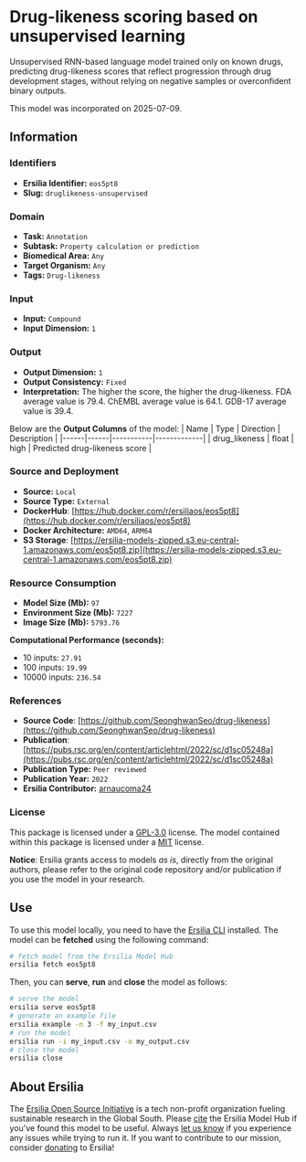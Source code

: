 # Drug-likeness scoring based on unsupervised learning

Unsupervised RNN-based language model trained only on known drugs, predicting drug-likeness scores that reflect progression through drug development stages, without relying on negative samples or overconfident binary outputs.

This model was incorporated on 2025-07-09.


## Information
### Identifiers
- **Ersilia Identifier:** `eos5pt8`
- **Slug:** `druglikeness-unsupervised`

### Domain
- **Task:** `Annotation`
- **Subtask:** `Property calculation or prediction`
- **Biomedical Area:** `Any`
- **Target Organism:** `Any`
- **Tags:** `Drug-likeness`

### Input
- **Input:** `Compound`
- **Input Dimension:** `1`

### Output
- **Output Dimension:** `1`
- **Output Consistency:** `Fixed`
- **Interpretation:** The higher the score, the higher the drug-likeness. FDA average value is 79.4. ChEMBL average value is 64.1. GDB-17 average value is 39.4.

Below are the **Output Columns** of the model:
| Name | Type | Direction | Description |
|------|------|-----------|-------------|
| drug_likeness | float | high | Predicted drug-likeness score |


### Source and Deployment
- **Source:** `Local`
- **Source Type:** `External`
- **DockerHub**: [https://hub.docker.com/r/ersiliaos/eos5pt8](https://hub.docker.com/r/ersiliaos/eos5pt8)
- **Docker Architecture:** `AMD64`, `ARM64`
- **S3 Storage**: [https://ersilia-models-zipped.s3.eu-central-1.amazonaws.com/eos5pt8.zip](https://ersilia-models-zipped.s3.eu-central-1.amazonaws.com/eos5pt8.zip)

### Resource Consumption
- **Model Size (Mb):** `97`
- **Environment Size (Mb):** `7227`
- **Image Size (Mb):** `5793.76`

**Computational Performance (seconds):**
- 10 inputs: `27.91`
- 100 inputs: `19.99`
- 10000 inputs: `236.54`

### References
- **Source Code**: [https://github.com/SeonghwanSeo/drug-likeness](https://github.com/SeonghwanSeo/drug-likeness)
- **Publication**: [https://pubs.rsc.org/en/content/articlehtml/2022/sc/d1sc05248a](https://pubs.rsc.org/en/content/articlehtml/2022/sc/d1sc05248a)
- **Publication Type:** `Peer reviewed`
- **Publication Year:** `2022`
- **Ersilia Contributor:** [arnaucoma24](https://github.com/arnaucoma24)

### License
This package is licensed under a [GPL-3.0](https://github.com/ersilia-os/ersilia/blob/master/LICENSE) license. The model contained within this package is licensed under a [MIT](LICENSE) license.

**Notice**: Ersilia grants access to models _as is_, directly from the original authors, please refer to the original code repository and/or publication if you use the model in your research.


## Use
To use this model locally, you need to have the [Ersilia CLI](https://github.com/ersilia-os/ersilia) installed.
The model can be **fetched** using the following command:
```bash
# fetch model from the Ersilia Model Hub
ersilia fetch eos5pt8
```
Then, you can **serve**, **run** and **close** the model as follows:
```bash
# serve the model
ersilia serve eos5pt8
# generate an example file
ersilia example -n 3 -f my_input.csv
# run the model
ersilia run -i my_input.csv -o my_output.csv
# close the model
ersilia close
```

## About Ersilia
The [Ersilia Open Source Initiative](https://ersilia.io) is a tech non-profit organization fueling sustainable research in the Global South.
Please [cite](https://github.com/ersilia-os/ersilia/blob/master/CITATION.cff) the Ersilia Model Hub if you've found this model to be useful. Always [let us know](https://github.com/ersilia-os/ersilia/issues) if you experience any issues while trying to run it.
If you want to contribute to our mission, consider [donating](https://www.ersilia.io/donate) to Ersilia!
